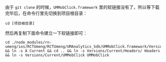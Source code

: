 由于 `git clone` 的时候，`UMMobClick.framework` 里的软链接没有了，所以等下载完毕后，在命令行里先切换到项目根目录：  

```
cd [项目根目录]
```

然后再复制下面命令建立一下软链接即可：   

```
cd ./node_modules/rn-umeng/ios/RCTUmeng/RCTUmeng/UMAnalytics_Sdk/UMMobClick.framework/Versions/ && ln -s A Current && cd .. && ln -s Versions/Current/Headers/ Headers && ln -s Versions/Current/UMMobClick UMMobClick
```